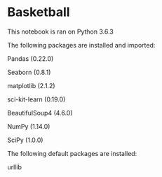 # Basketball
This notebook is ran on Python 3.6.3

The following packages are installed and imported:

Pandas (0.22.0)

Seaborn (0.8.1)

matplotlib (2.1.2)

sci-kit-learn (0.19.0)

BeautifulSoup4 (4.6.0)

NumPy (1.14.0)

SciPy (1.0.0)

The following default packages are installed:

urllib
